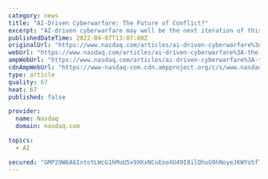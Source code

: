 ```yaml
---
category: news
title: "AI-Driven Cyberwarfare: The Future of Conflict?"
excerpt: "AI-driven cyberwarfare may well be the next iteration of this. Let’s look at how AI-driven cyberwarfare compares to conventional methods and whether it’s playing a role in the Ukraine-Russia conflict."
publishedDateTime: 2022-04-07T13:07:00Z
originalUrl: "https://www.nasdaq.com/articles/ai-driven-cyberwarfare%3A-the-future-of-conflict"
webUrl: "https://www.nasdaq.com/articles/ai-driven-cyberwarfare%3A-the-future-of-conflict"
ampWebUrl: "https://www.nasdaq.com/articles/ai-driven-cyberwarfare%3A-the-future-of-conflict?amp"
cdnAmpWebUrl: "https://www-nasdaq-com.cdn.ampproject.org/c/s/www.nasdaq.com/articles/ai-driven-cyberwarfare%3A-the-future-of-conflict?amp"
type: article
quality: 67
heat: 67
published: false

provider:
  name: Nasdaq
  domain: nasdaq.com

topics:
  - AI

secured: "GMP29W6A6IntoYLWcG1hMuU5x9XKxNCoEooXU49I8ilQhuG9hNoyeJKWYo5fTutqk9p6EWNXfd+48OWW4xwmYKgh3yXFNYJGBFtOBKLqVnk9dF/SGc+WdOmgU2onLhNzc7h+fwZ+zRv+HKl6OiJvS7YxDg7iIcyferwS03lc7rbO5RacGvaBMT0t5t8YLgmLkpVoDFnYIkrZhN5eoHveULu4LbvSBwDoN3a/fH4sZf1ueNipN5uWw1jN2Rs33LgyNao3CzSyGofn+rT39HDSCKpLQBxNsLzDNrfg+KoJoE7Yllh+Nv4of/otmROd3+dIcbS+yQxfbuC9NpffUFAnm9FIIUe46igPakM+cedE6p4=;lBfJ6LBNTfn8uro6HYulaA=="
---
```


